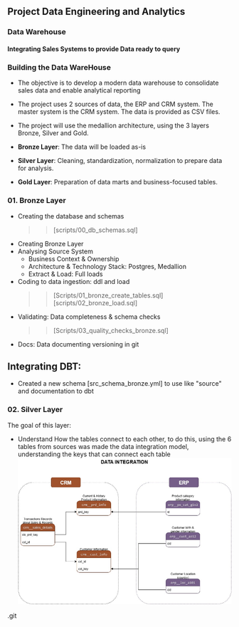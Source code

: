 ## Project Data Engineering and Analytics
### Data Warehouse

#### Integrating Sales Systems to provide Data ready to query 

### Building the Data WareHouse

- The objective is to develop a modern data warehouse to consolidate sales data and enable analytical reporting

- The project uses 2 sources of data, the ERP and CRM system. The master system is the CRM system. The data is provided as CSV files.

- The project will use the medallion architecture, using the 3 layers Bronze, Silver and Gold.

- **Bronze Layer**: The data will be loaded as-is

- **Silver Layer**: Cleaning, standardization, normalization to prepare data for analysis.

- **Gold Layer**: Preparation of data marts and business-focused tables.


### 01. Bronze Layer
- Creating the database and schemas 
    >> [scripts/00_db_schemas.sql]
- Creating Bronze Layer
- Analysing Source System
    - Business Context & Ownership
    - Architecture & Technology Stack: Postgres, Medallion 
    - Extract & Load: Full loads        
- Coding to data ingestion: ddl and load
    >> [Scripts/01_bronze_create_tables.sql]  
    >> [scripts/02_bronze_load.sql]
- Validating: Data completeness & schema checks
    >> [Scripts/03_quality_checks_bronze.sql]
- Docs: Data documenting versioning in git


## Integrating DBT:
- Created a new schema [src_schema_bronze.yml] to use like "source" and documentation to dbt

### 02. Silver Layer
The goal of this layer:

- Understand How the tables connect to each other, to do this, using the 6 tables from sources was made the data integration model, understanding the keys that can connect each table
![Integration Model](Images\integration_model.jpg)

.git